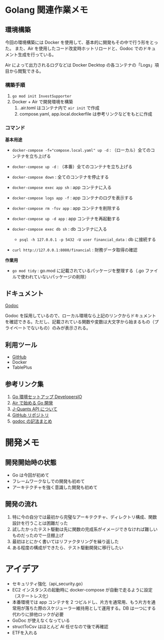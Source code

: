 # Golang 関連作業メモ

## 環境構築

今回の環境構築には Docker を使用して、基本的に開発もその中で行う形をとった。
また、Air を使用したコード改変時ホットリロードと、Godoc でのドキュメント生成を行っている。

Air によって出力されるログなどは Docker Decktop の各コンテナの「Logs」項目から閲覧できる。

### 構築手順

1. `go mod init InvestSupporter`
2. Docker + Air で開発環境を構築
   1. .air.toml はコンテナ内で `air init` で作成
   2. compose.yaml, app.local.dockerfile は参考リンクなどをもとに作成

### コマンド

**基本用途**

- `docker-compose -f="compose.local.yaml" up -d` : （ローカル）全てのコンテナを立ち上げる
- `docker-compose up -d` : （本番）全てのコンテナを立ち上げる
- `docker-compose down` : 全てのコンテナを停止する
- `docker-compose exec app sh` : app コンテナに入る
- `docker-compose logs app -f` : app コンテナのログを表示する
- `docker-compose rm -fsv app` : app コンテナを削除する
- `docker-compose up -d app` : app コンテナを再起動する
- `docker-compose exec db sh` : db コンテナに入る

  - `psql -h 127.0.0.1 -p 5432 -U user financial_data` : db に接続する

- `curl http://127.0.0.1:8080/financial` : 財務データ取得の確認

**作業用**

- `go mod tidy` : go.mod に記載されているパッケージを整理する（.go ファイルで使われていないパッケージの削除）

## ドキュメント

[Godoc](http://localhost:8081/)

Godoc を採用しているので、ローカル環境なら上記のリンクからドキュメントを確認できる。ただし、記載されている関数や変数は大文字から始まるもの（プライベートでないもの）のみが表示される。

## 利用ツール

- [GitHub](https://github.com/root-5/InvestSupporter)
- Docker
- TablePlus

## 参考リンク集

1. [Go 環境セットアップ DevelopersIO](https://dev.classmethod.jp/articles/go-setup-and-sample/)
2. [Air で始める Go 開発](https://zenn.dev/urakawa_jinsei/articles/a5a222f67a4fac)
3. [J-Quants API について](https://jpx.gitbook.io/j-quants-ja)
4. [GitHub リポジトリ](https://github.com/root-5/InvestSupporter)
5. [godoc の記法まとめ](https://zenn.dev/harachan/articles/db3149c1a19c32)

# 開発メモ

## 開発開始時の状態

- Go は今回が初めて
- フレームワークなしでの開発も初めて
- アーキテクチャを強く意識した開発も初めて

## 開発の流れ

1. 特に今の自分では最初から完璧なアーキテクチャ、ディレクトリ構成、関数設計を行うことは困難だった
2. 試したかったテスト駆動は先に関数の完成系がイメージできなければ難しいものだったので一旦棚上げ
3. 最初はとにかく書いてはリファクタリングを繰り返した
4. ある程度の構成ができたら、テスト駆動開発に移行したい

# アイデア

- セキュリティ強化（api_security.go）
- EC2 インスタンスの起動時に docker-compose が自動で走るように設定（ステートレス化）
- 本番環境では app コンテナを 2 つビルドし、片方を通常用、もう片方を通常用が落ちた際のスケジューラー維持用として運用する。DB は一つにする代わりに排他ロックが必要
- GoDoc が使えなくなっている
- structToCsv はほとんど AI 任せなので後で再確認
- ETFを入れる
